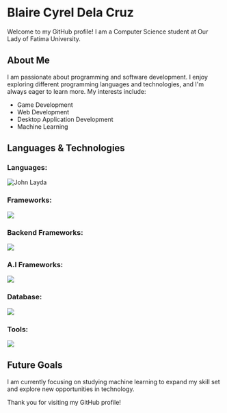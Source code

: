 # Blaire Cyrel Dela Cruz

Welcome to my GitHub profile! I am a Computer Science student at Our Lady of Fatima University.

## About Me

I am passionate about programming and software development. I enjoy exploring different programming languages and technologies, and I'm always eager to learn more. My interests include:

- Game Development
- Web Development
- Desktop Application Development
- Machine Learning

## Languages & Technologies

<h3 align="left">Languages:</h3>
<p align="left">
<img src="https://skillicons.dev/icons?i=cs,java,python,c,cpp,js,css,html" alt="John Layda">
</p>

<h3 align="left">Frameworks:</h3>
<p align="left">
<img src="https://skillicons.dev/icons?i=vue,nuxt,laravel,arduino, dotnet">
</p>

<h3 align="left">Backend Frameworks:</h3>
<p align="left">
<img src="https://skillicons.dev/icons?i=express,firebase,supabase" >
</p>

<h3 align="left">A.I Frameworks:</h3>
<p align="left">
<img src="https://skillicons.dev/icons?i=opencv,pytorch,tensorflow">
</p>

<h3 align="left">Database:</h3>
<p align="left">
<img src="https://skillicons.dev/icons?i=mysql,sqlite,redis">
</p>

<h3 align="left">Tools:</h3>
<p align="left">
<img src="https://skillicons.dev/icons?i=docker,git,github,nginx,cloudflare,linux,postman,nodejs,npm,pnpm,jquery,bash,vscode,figma,materialui,gcp,idea">
</p>

## Future Goals

I am currently focusing on studying machine learning to expand my skill set and explore new opportunities in technology.

Thank you for visiting my GitHub profile!
